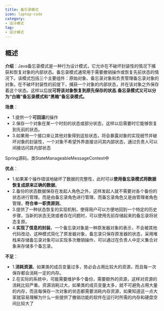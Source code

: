 ```yaml
---
title: 备忘录模式
icon: laptop-code
category:
- 设计模式
tag:
- 设计模式
---
```


## 概述

**介绍**：Java备忘录模式是一种行为设计模式，它允许在不破坏封装性的情况下捕获和恢复对象的内部状态。备忘录模式通常用于需要撤销操作或恢复先前状态的情况下。该模式包括三个主要组件：原始对象、备忘录对象和负责管理备忘录对象的对象。在不破坏封装性的前提下，捕获一个对象的内部状态，并在该对象之外保存着这个状态。这样以后就**可将该对象恢复到原先保存的状态.备忘录模式又可以分为“白箱”备忘录模式和“黑箱”备忘录模式。**

**场景**：
* 1.提供一个**可回滚**的操作
* 2.保存一个对象在某一个时刻的状态或部分状态，这样以后需要时它能够恢复到先前的状态。
* 3.如果用一个接口来让其他对象得到这些状态，将会暴露对象的实现细节并破坏对象的封装性，一个对象不希望外界直接访问其内部状态，通过负责人可以间接访问其内部状态

Spring源码，类StateManageableMessageContext中

**优点**：
* 1.如果某个操作错误地破坏了数据的完整性，此时可以**使用备忘录模式将数据恢复成原来正确的数据**。
* 2.备份的状态数据保存在发起人角色之外，这样发起人就不需要对各个备份的状态进行管理。而是由备忘录角色进行管理，而备忘录角色又是由管理者角色管理，**符合单一职责原则**。
* 3.提供了一种状态恢复的实现机制，使得用户可以方便地回到一个特定的历史步骤，当新的状态无效或者存在问题时，可以使用先前存储起来的备忘录将状态复原。
* 4.**实现了信息的封装**，一个备忘录对象是一种原发器对象的表示，不会被其他代码改动，这种模式简化了原发器对象，备忘录只保存原发器的状态，采用堆栈来存储备忘录对象可以实现多次撤销操作，可以通过在负责人中定义集合对象来存储多个备忘录。

**不足**：
* 1.**消耗资源**。如果类的成员变量过多，势必会占用比较大的资源，而且每一次保存都会消耗一定的内存。
* 2.在实际的系统中，可能需要维护多个备份，需要额外的资源，这样对资源的消耗比较严重。资源消耗过大，如果类的成员变量太多，就不可避免占用大量的内存，而且每保存一次对象的状态都需要消耗内存资源，如果知道这一点大家就容易理解为什么一些提供了撤销功能的软件在运行时所需的内存和硬盘空间比较大了
 

